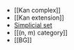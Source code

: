 - [[Kan complex]]
- [[Kan extension]]
- [Simplicial set](Simplicial%20set)
- [[(n, m) category]]
- [[BG]]
